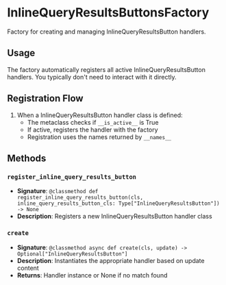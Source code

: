 # InlineQueryResultsButtonsFactory

Factory for creating and managing InlineQueryResultsButton handlers.

## Usage

The factory automatically registers all active InlineQueryResultsButton handlers. 
You typically don't need to interact with it directly.

## Registration Flow

1. When a InlineQueryResultsButton handler class is defined:
   - The metaclass checks if `__is_active__` is True
   - If active, registers the handler with the factory
   - Registration uses the names returned by `__names__`

## Methods

### `register_inline_query_results_button`
- **Signature**: `@classmethod def register_inline_query_results_button(cls, inline_query_results_button_cls: Type["InlineQueryResultsButton"]) -> None`
- **Description**: Registers a new InlineQueryResultsButton handler class

### `create`
- **Signature**: `@classmethod async def create(cls, update) -> Optional["InlineQueryResultsButton"]`
- **Description**: Instantiates the appropriate handler based on update content
- **Returns**: Handler instance or None if no match found
